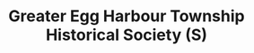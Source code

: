 ---
layout: repo
title: "Greater Egg Harbour Township Historical Society (S)"
id: 12418
permalink: repos/12418/
---